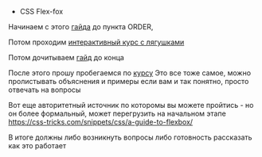 * CSS Flex-fox

Начинаем с этого  [гайда](https://doka.guide/css/flexbox-guide/)
до пункта ORDER,

Потом проходим [интерактивный курс с лягушками](https://flexboxfroggy.com/)

Потом дочитываем [гайд](https://doka.guide/css/flexbox-guide/) до конца

После этого прошу пробегаемся по [курсу](https://www.w3schools.com/css/css3_flexbox.asp)
Это все тоже самое, можно пролистывать объяснения и примеры если вам и так понятно, просто отвечать на вопросы

Вот еще авторитетный источник по которомы вы можете пройтись - но он более формальный, 
может перегрузить на начальном этапе https://css-tricks.com/snippets/css/a-guide-to-flexbox/

В итоге должны либо возникнуть вопросы либо готовность рассказать как это работает


